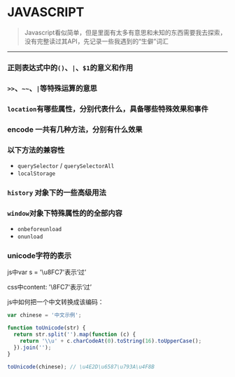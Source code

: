 # JAVASCRIPT

> Javascript看似简单，但是里面有太多有意思和未知的东西需要我去探索，没有完整读过其API，先记录一些我遇到的“生僻”词汇

------------------

### 正则表达式中的`()`、`|`、`$1`的意义和作用

### `>>`、`~~`、`|`等特殊运算的意思

### `location`有哪些属性，分别代表什么，具备哪些特殊效果和事件

### encode 一共有几种方法，分别有什么效果 

### 以下方法的兼容性

* `querySelector` / `querySelectorAll`
* `localStorage`

### `history` 对象下的一些高级用法

### `window`对象下特殊属性的的全部内容

* `onbeforeunload`
* `onunload`

### unicode字符的表示

js中var s = '\u8FC7'表示‘过’

css中content: '\8FC7'表示‘过’

js中如何把一个中文转换成该编码：

```javascript
var chinese = '中文示例';

function toUnicode(str) {
  return str.split('').map(function (c) {
    return '\\u' + c.charCodeAt(0).toString(16).toUpperCase();
  }).join('');
}

toUnicode(chinese); // \u4E2D\u6587\u793A\u4F8B
```

